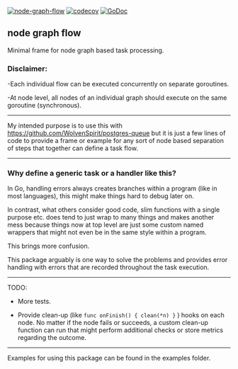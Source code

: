 [![node-graph-flow](https://github.com/WolvenSpirit/node-graph-flow/actions/workflows/go.yml/badge.svg)](https://github.com/WolvenSpirit/node-graph-flow/actions/workflows/go.yml) [![codecov](https://codecov.io/gh/WolvenSpirit/node-graph-flow/branch/main/graph/badge.svg?token=hDXMUdD4L1)](https://codecov.io/gh/WolvenSpirit/node-graph-flow)
[![GoDoc](http://img.shields.io/badge/go-documentation-blue.svg?style=flat-square)](https://pkg.go.dev/github.com/WolvenSpirit/node-graph-flow)

## node graph flow

Minimal frame for node graph based task processing.

### Disclaimer: 

-Each individual flow can be executed concurrently on separate goroutines.

-At node level, all nodes of an individual graph should execute on the same goroutine (synchronous).

---

My intended purpose is to use this with https://github.com/WolvenSpirit/postgres-queue but it is just a few lines of code to provide a frame or example for any sort of node based separation of steps that together can define a task flow.

--- 

### Why define a generic task or a handler like this? 

In Go, handling errors always creates branches within a program (like in most languages), this might make things hard to debug later on.

In contrast, what others consider good code, slim functions with a single purpose etc. does tend to just wrap to many things and makes 
another mess because things now at top level are just some custom named wrappers that might not even be in the same style within a program. 

This brings more confusion.

This package arguably is one way to solve the problems and provides error handling with errors that are recorded throughout the task execution.

--- 

TODO:

- More tests.

- Provide clean-up (like `func onFinish() { clean(*n) }` ) hooks on each node. No matter if the node fails or succeeds, a custom clean-up function can run 
that might perform additional checks or store metrics regarding the outcome.

---

Examples for using this package can be found in the examples folder.
